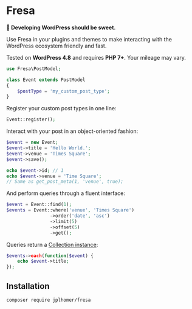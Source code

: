 # Fresa

**🍓 Developing WordPress should be sweet.**

Use Fresa in your plugins and themes to make interacting with the WordPress ecosystem friendly and fast.

Tested on **WordPress 4.8** and requires **PHP 7+**. Your mileage may vary.

```php
use Fresa\PostModel;

class Event extends PostModel
{
    $postType = 'my_custom_post_type';
}
```

Register your custom post types in one line:

```php
Event::register();
```

Interact with your post in an object-oriented fashion:

```php
$event = new Event;
$event->title = 'Hello World.';
$event->venue = 'Times Square';
$event->save();

echo $event->id; // 1
echo $event->venue = 'Time Square';
// Same as get_post_meta(1, 'venue', true);
```

And perform queries through a fluent interface:

```php
$event = Event::find(1);
$events = Event::where('venue', 'Times Square')
                ->order('date', 'asc')
                ->limit(5)
                ->offset(5)
                ->get();
```

Queries return a [Collection instance](https://laravel.com/docs/5.4/collections):

```php
$events->each(function($event) {
    echo $event->title;
});
```

## Installation

```sh
composer require jplhomer/fresa
```
